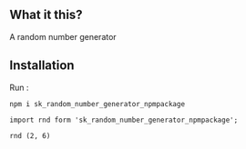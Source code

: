## What it this?

A random number generator 

## Installation 

Run : 
````
npm i sk_random_number_generator_npmpackage

````

````
import rnd form 'sk_random_number_generator_npmpackage';

rnd (2, 6)

````